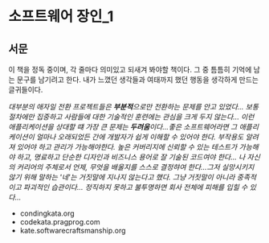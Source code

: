 # 소프트웨어 장인\_1

## 서문

이 책을 정독 중이며, 각 줄마다 의미있고 되새겨 봐야할 책이다. 그 중 틈틈히 기억에 남는 문구를 남기려고 한다. 내가 느꼈던 생각들과 여태까지 했던 행동을 생각하게 만드는 글귀들이다.

_대부분의 애자일 전환 프로젝트들은 **부분적**으로만 전환하는 문제를 안고 있었다... 보통 절차에만 집중하고 사람들에 대한 기술적인 훈련에는 관심을 크게 두지 않는다... 이런 애플리케이션을 상대할 떄 가장 큰 문제는 **두려움**이다...좋은 소프트웨어라면 그 애플리케이션이 얼마나 오래되었든 간에 개발자가 쉽게 이해할 수 있어야 한다. 부작용도 알려져 있어야 하고 관리가 가능해야한다. 높은 커버리지에 신뢰할 수 있는 테스트가 가능해야 하고, 명료하고 단순한 디자인과 비즈니스 용어로 잘 기술된 코드여야 한다... 나 자신의 커리어의 주체로서 언제, 무엇을 배울지를 스스로 결정햐여 한다...그저 실망시키지 않기 위해 말하는 '네'는 거짓말에 지나지 않는다고 했다. 그냥 거짓말이 아니라 중족적이고 파괴적인 습관이다... 정직하지 못하고 불투명하면 회사 전체에 피해를 입힐 수 있다..._

- condingkata.org
- codekata.pragprog.com
- kate.softwarecraftsmanship.org

